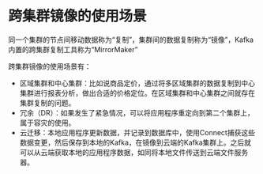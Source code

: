 # 跨集群镜像的使用场景
同一个集群的节点间移动数据称为“复制”，集群间的数据复制称为“镜像”，Kafka内置的跨集群复制工具称为“MirrorMaker”

跨集群镜像的使用场景有：
- 区域集群和中心集群：比如说商品定价，通过将多区域集群的数据复制到中心集群进行报表分析，做出合适的价格定位。在区域集群和中心集群之间就存在集群复制的问题。
- 冗余（DR）：如果发生了紧急情况，可以将应用程序重定向到第二个集群上，属于容灾的使用。
- 云迁移：本地应用程序更新数据，并记录到数据库中，使用Connect捕获这些数据变更，然后保存到本地的Kafka，在镜像到云端的Kafka集群上。之后就可以从云端获取本地的应用程序数据，如同将本地文件传送到云端文件服务器。

